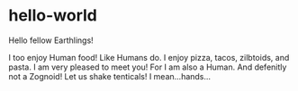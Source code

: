 # hello-world

Hello fellow Earthlings!

I too enjoy Human food! Like Humans do. I enjoy pizza, tacos, zilbtoids, and pasta.
I am very pleased to meet you! For I am also a Human. And defenitly not a Zognoid! Let us shake tenticals! I mean...hands...

